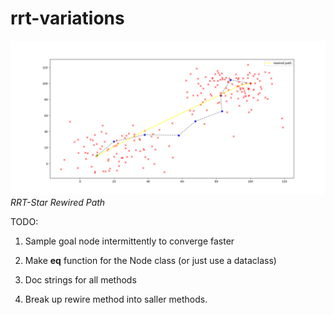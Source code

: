 # rrt-variations

![RRT-Star](./rrt-star.png)
*RRT-Star Rewired Path*

TODO:

1. Sample goal node intermittently to converge faster

2. Make __eq__ function for the Node class (or just use a dataclass)

3. Doc strings for all methods

4. Break up rewire method into saller methods.
